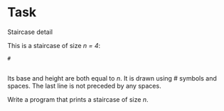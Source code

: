 ﻿# Task
Staircase detail

This is a staircase of size *n = 4*:

    #
   ##
  ###
 ####
Its base and height are both equal to *n*. It is drawn using # symbols and spaces. The last line is not preceded by any spaces.

Write a program that prints a staircase of size *n*.